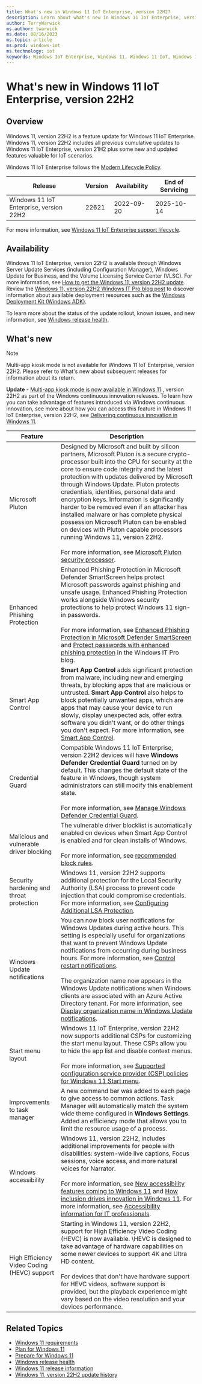 ```yaml
---
title: What's new in Windows 11 IoT Enterprise, version 22H2?
description: Learn about what's new in Windows 11 IoT Enterprise, version 22H2.
author: TerryWarwick
ms.author: twarwick
ms.date: 08/16/2023
ms.topic: article
ms.prod: windows-iot
ms.technology: iot
keywords: Windows IoT Enterprise, Windows 11, Windows 11 IoT, Windows 11 IoT Enterprise
---
```


# What's new in Windows 11 IoT Enterprise, version 22H2

## Overview

Windows 11, version 22H2 is a feature update for Windows 11 IoT Enterprise. Windows 11, version 22H2 includes all previous cumulative updates to Windows 11 IoT Enterprise, version 21H2 plus some new and updated features valuable for IoT scenarios.

Windows 11 IoT Enterprise follows the [Modern Lifecycle Policy](/lifecycle/policies/modern).

| Release | Version | Availability | End of Servicing |
| --- | --- | --- | --- |
| Windows 11 IoT Enterprise, version 22H2 | 22621 | 2022-09-20 | 2025-10-14 |

For more information, see [Windows 11 IoT Enterprise support lifecycle](/lifecycle/products/windows-11-iot-enterprise).

## Availability

Windows 11 IoT Enterprise, version 22H2 is available through Windows Server Update Services (including Configuration Manager), Windows Update for Business, and the Volume Licensing Service Center (VLSC). For more information, see [How to get the Windows 11, version 22H2 update](https://aka.ms/W11/how-to-get-22H2). Review the [Windows 11, version 22H2 Windows IT Pro blog post](https://aka.ms/new-in-22H2) to discover information about available deployment resources such as the [Windows Deployment Kit (Windows ADK)](/windows-hardware/get-started/adk-install).

To learn more about the status of the update rollout, known issues, and new information, see [Windows release health](/windows/release-health/).

## What's new

> [!NOTE]
> Multi-app kiosk mode is not available for Windows 11 IoT Enterprise, version 22H2.  Please refer to What's new about subsequent releases for information about its return.
>
> **Update** - [Multi-app kiosk mode is now available in Windows 11](https://techcommunity.microsoft.com/t5/windows-it-pro-blog/multi-app-kiosk-mode-now-available-in-windows-11/ba-p/3845558)., version 22H2 as part of the Windows continuous innovation releases.  To learn how you can take advantage of features introduced via Windows continuous innovation, see more about how you can access this feature in Windows 11 IoT Enterprise, version 22H2, see [Delivering continuous innovation in Windows 11](https://support.microsoft.com/windows/delivering-continuous-innovation-in-windows-11-b0aa0a27-ea9a-4365-9224-cb155e517f12).

| Feature | Description |
| --- | --- |
| Microsoft Pluton | Designed by Microsoft and built by silicon partners, Microsoft Pluton is a secure crypto-processor built into the CPU for security at the core to ensure code integrity and the latest protection with updates delivered by Microsoft through Windows Update. Pluton protects credentials, identities, personal data and encryption keys. Information is significantly harder to be removed even if an attacker has installed malware or has complete physical possession Microsoft Pluton can be enabled on devices with Pluton capable processors running Windows 11, version 22H2. </br></br>For more information, see [Microsoft Pluton security processor](/windows/security/information-protection/pluton/microsoft-pluton-security-processor). |
| Enhanced Phishing Protection | Enhanced Phishing Protection in Microsoft Defender SmartScreen helps protect Microsoft passwords against phishing and unsafe usage. Enhanced Phishing Protection works  alongside Windows security protections to help protect Windows 11 sign-in passwords. </br></br>For more information, see [Enhanced Phishing Protection in Microsoft Defender SmartScreen](/windows/security/threat-protection/microsoft-defender-smartscreen/phishing-protection-microsoft-defender-smartscreen) and [Protect passwords with enhanced phishing protection](https://aka.ms/EnhancedPhishingProtectionBlog) in the Windows IT Pro blog. |
| Smart App Control | **Smart App Control** adds significant protection from malware, including new and emerging threats, by blocking apps that are malicious or untrusted. **Smart App Control** also helps to block potentially unwanted apps, which are apps that may cause your device to run slowly, display unexpected ads, offer extra software you didn't want, or do other things you don't expect. For more information, see [Smart App Control](/windows/security/threat-protection/windows-defender-application-control/windows-defender-application-control#wdac-and-smart-app-control). |
| Credential Guard | Compatible Windows 11 IoT Enterprise, version 22H2 devices will have **Windows Defender Credential Guard** turned on by default. This changes the default state of the feature in Windows, though system administrators can still modify this enablement state. </br></br> For more information, see [Manage Windows Defender Credential Guard](/windows/security/identity-protection/credential-guard/credential-guard-manage).|
| Malicious and vulnerable driver blocking | The vulnerable driver blocklist is automatically enabled on devices when Smart App Control is enabled and for clean installs of Windows. </br></br> For more information, see [recommended block rules](/windows/security/threat-protection/windows-defender-application-control/microsoft-recommended-block-rules#microsoft-vulnerable-driver-blocklist).|
| Security hardening and threat protection | Windows 11, version 22H2 supports additional protection for the Local Security Authority (LSA) process to prevent code injection that could compromise credentials. For more information, see [Configuring Additional LSA Protection](/windows-server/security/credentials-protection-and-management/configuring-additional-lsa-protection?toc=/windows/security/toc.json&bc=/windows/security/breadcrumb/toc.json). |
| Windows Update notifications | You can now block user notifications for Windows Updates during active hours. This setting is especially useful for organizations that want to prevent Windows Update notifications from occurring during business hours. For more information, see [Control restart notifications](/windows/deployment/update/waas-restart#control-restart-notifications).</br></br> The organization name now appears in the Windows Update notifications when Windows clients are associated with an Azure Active Directory tenant. For more information, see [Display organization name in Windows Update notifications](/windows/deployment/update/waas-wu-settings#bkmk_display-name). |
| Start menu layout | Windows 11 IoT Enterprise, version 22H2 now supports additional CSPs for customizing the start menu layout. These CSPs allow you to hide the app list and disable context menus. </br></br> For more information, see [Supported configuration service provider (CSP) policies for Windows 11 Start menu](/windows/configuration/supported-csp-start-menu-layout-windows#existing-windows-csp-policies-that-windows-11-supports). |
| Improvements to task manager | A new command bar was added to each page to give access to common actions. Task Manager will automatically match the system wide theme configured in **Windows Settings**. Added an efficiency mode that allows you to limit the resource usage of a process.|
| Windows accessibility | Windows 11, version 22H2, includes additional improvements for people with disabilities: system-wide live captions, Focus sessions, voice access, and more natural voices for Narrator. </br></br> For more information, see [New accessibility features coming to Windows 11](https://blogs.windows.com/windowsexperience/2022/05/10/new-accessibility-features-coming-to-windows-11/) and [How inclusion drives innovation in Windows 11](https://blogs.windows.com/windowsexperience/?p=177554). For more information, see [Accessibility information for IT professionals](/windows/configuration/windows-10-accessibility-for-itpros). |
|  High Efficiency Video Coding (HEVC) support | Starting in Windows 11, version 22H2, support for High Efficiency Video Coding (HEVC) is now available. \HEVC is designed to take advantage of hardware capabilities on some newer devices to support 4K and Ultra HD content. </br></br>  For devices that don't have hardware support for HEVC videos, software support is provided, but the playback experience might vary based on the video resolution and your devices performance.

## Related Topics

- [Windows 11 requirements](/windows/whats-new/windows-11-requirements)
- [Plan for Windows 11](/windows/whats-new/windows-11-plan)
- [Prepare for Windows 11](/windows/whats-new/windows-11-prepare)
- [Windows release health](https://aka.ms/windowsreleasehealth)
- [Windows 11 release information](/windows/release-health/windows11-release-information)
- [Windows 11, version 22H2 update history](https://support.microsoft.com/topic/windows-11-version-22h2-update-history-ec4229c3-9c5f-4e75-9d6d-9025ab70fcce)
